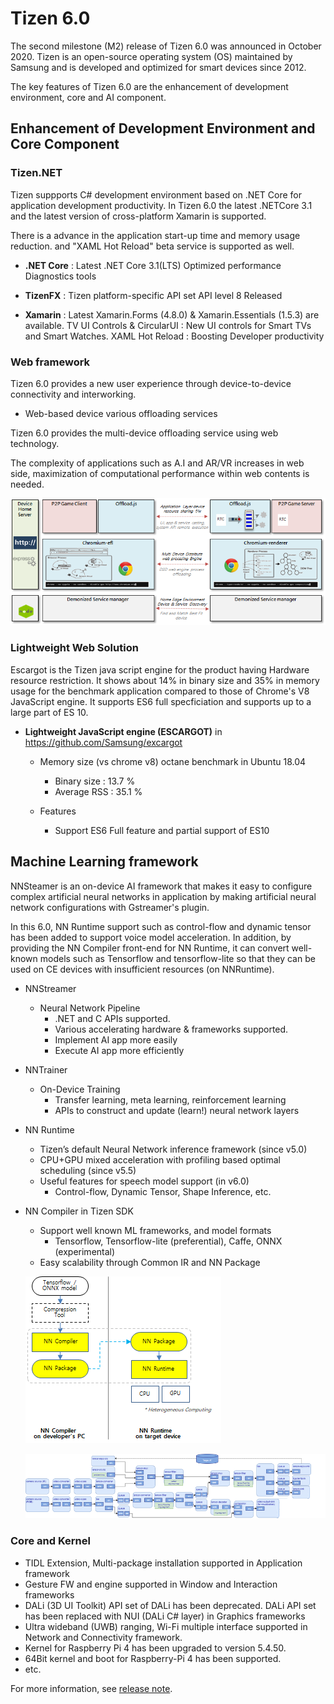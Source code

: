 # Tizen 6.0

The second milestone (M2) release of Tizen 6.0 was announced in October 2020.
Tizen is an open-source operating system (OS) maintained by Samsung and is developed and optimized for smart devices since 2012.

The key features of Tizen 6.0 are the enhancement of development environment, core and AI component.

## Enhancement of Development Environment and Core Component

### Tizen.NET

Tizen suppports C# development environment based on .NET Core for application development productivity.
In Tizen 6.0 the latest .NETCore 3.1 and the latest version of cross-platform Xamarin is supported.

There is a advance in the application start-up time and memory usage reduction.
and "XAML Hot Reload" beta service is supported as well.

- **.NET Core** :
Latest .NET Core 3.1(LTS)
Optimized performance
Diagnostics tools

- **TizenFX** :
Tizen platform-specific API set
API level 8 Released

- **Xamarin** :
Latest Xamarin.Forms (4.8.0) & Xamarin.Essentials (1.5.3) are available.
TV UI Controls & CircularUI : New UI controls for Smart TVs and Smart Watches.
XAML Hot Reload : Boosting Developer productivity

### Web framework

Tizen 6.0 provides a new user experience through device-to-device connectivity and interworking.

- Web-based device various offloading services

Tizen 6.0 provides the multi-device offloading service using web technology.

The complexity of applications such as A.I and AR/VR increases in web side, maximization of computational performance within web contents is needed.


![img](media/6.0_1_web.png)

### Lightweight Web Solution

Escargot is the Tizen java script engine for the product having Hardware resource restriction.
It shows about 14% in binary size and 35% in memory usage for the benchmark application compared to those of Chrome's V8 JavaScript engine.
It supports ES6 full specficiation and supports up to a large part of ES 10.

- **Lightweight JavaScript engine (ESCARGOT)** in https://github.com/Samsung/excargot

  - Memory size  (vs chrome v8) octane benchmark in Ubuntu 18.04
    - Binary size : 13.7 %
    - Average RSS : 35.1 %

  - Features
    - Support ES6 Full feature and partial support of ES10

## Machine Learning framework

NNSteamer is an on-device AI framework that makes it easy to configure complex artificial neural networks in application by making artificial neural network configurations with Gstreamer's plugin.

In this 6.0, NN Runtime support such as control-flow and dynamic tensor has been added to support voice model acceleration. In addition, by providing the NN Compiler front-end for NN Runtime, it can convert well-known models such as Tensorflow and tensorflow-lite so that they can be used on CE devices with insufficient resources (on NNRuntime).

- NNStreamer
  - Neural Network Pipeline
    - .NET and C APIs supported.
    - Various accelerating hardware & frameworks supported.
    - Implement AI app more easily
    - Execute AI app more efficiently

- NNTrainer
  - On-Device Training
    - Transfer learning, meta learning, reinforcement learning
    - APIs to construct and update (learn!) neural network layers

- NN Runtime
  - Tizen’s default Neural Network inference framework (since v5.0)
  - CPU+GPU mixed acceleration with profiling based optimal scheduling (since v5.5)
  - Useful features for speech model support (in v6.0)
    - Control-flow, Dynamic Tensor, Shape Inference, etc.

- NN Compiler in Tizen SDK
  - Support well known ML frameworks, and model formats
    - Tensorflow, Tensorflow-lite (preferential), Caffe, ONNX (experimental)
  - Easy scalability through Common IR and NN Package


  ![img](media/6.0_1_NNRuntime.png)


  ![img](media/6.0_1_NNStreamer.png)

### Core and Kernel
 - TIDL Extension, Multi-package installation supported in Application framework
 - Gesture FW and engine supported in Window and Interaction frameworks
 - DALi (3D UI Toolkit) API set of DALi has been deprecated. DALi API set has been replaced with NUI (DALi C# layer) in Graphics frameworks
 - Ultra wideband (UWB) ranging, Wi-Fi multiple interface supported in Network and Connectivity framework.
 - Kernel for Raspberry Pi 4 has been upgraded to version 5.4.50.
 - 64Bit kernel and boot for Raspberry-Pi 4 has been supported.
 - etc.

For more information, see [release note](../../release-notes/tizen-6-0-m2.md).
